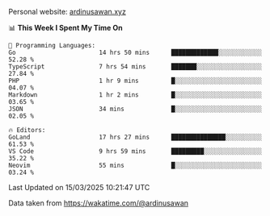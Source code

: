 Personal website: [ardinusawan.xyz](https://ardinusawan.xyz)

<!--START_SECTION:waka-->
📊 **This Week I Spent My Time On** 

```text
💬 Programming Languages: 
Go                       14 hrs 50 mins      █████████████░░░░░░░░░░░░   52.28 % 
TypeScript               7 hrs 54 mins       ███████░░░░░░░░░░░░░░░░░░   27.84 % 
PHP                      1 hr 9 mins         █░░░░░░░░░░░░░░░░░░░░░░░░   04.07 % 
Markdown                 1 hr 2 mins         █░░░░░░░░░░░░░░░░░░░░░░░░   03.65 % 
JSON                     34 mins             █░░░░░░░░░░░░░░░░░░░░░░░░   02.05 % 

🔥 Editors: 
GoLand                   17 hrs 27 mins      ███████████████░░░░░░░░░░   61.53 % 
VS Code                  9 hrs 59 mins       █████████░░░░░░░░░░░░░░░░   35.22 % 
Neovim                   55 mins             █░░░░░░░░░░░░░░░░░░░░░░░░   03.24 % 
```


 Last Updated on 15/03/2025 10:21:47 UTC
<!--END_SECTION:waka-->
Data taken from https://wakatime.com/@ardinusawan
